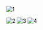 

![1](https://user-images.githubusercontent.com/43868551/48258258-052eac80-e458-11e8-8695-cb42d3d9deb9.jpg)

![2](https://user-images.githubusercontent.com/43868551/48258263-06f87000-e458-11e8-8077-012bf03ce1eb.jpg)
![3](https://user-images.githubusercontent.com/43868551/48258267-08c23380-e458-11e8-8642-5cec4ae5509f.jpg)
![4](https://user-images.githubusercontent.com/43868551/48258269-0a8bf700-e458-11e8-84f4-4b3c040889c4.jpg)

